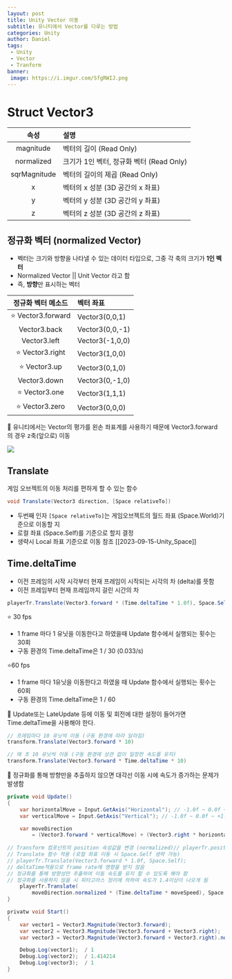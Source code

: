 ```yaml
---
layout: post
title: Unity Vector 이동
subtitle: 유니티에서 Vector를 다루는 방법
categories: Unity
author: Daniel
tags: 
 - Unity
 - Vector
 - Tranform
banner:
 image: https://i.imgur.com/SfgRWIJ.png
---
```



Struct Vector3
==

|속성|설명|
|:--:|:--|
|magnitude|벡터의 길이 (Read Only)|
|normalized|크기가 1인 벡터, 정규화 벡터 (Read Only)|
|sqrMagnitude|벡터의 길이의 제곱 (Read Only)|
|x|벡터의 x 성분 (3D 공간의 x 좌표)|
|y|벡터의 y 성분 (3D 공간의 y 좌표)|
|z|벡터의 z 성분 (3D 공간의 z 좌표)|


## 정규화 벡터 (normalized Vector)
- 벡터는 크기와 방향을 나타낼 수 있는 데이터 타입으로, 그중 각 축의 크기가 **1인 벡터**
- Normalized Vector || Unit Vector 라고 함
- 즉, **방향**만 표시하는 벡터

|정규화 벡터 메소드|벡터 좌표|
|:--:|:--|
|⭐️ Vector3.forward|Vector3(0,0,1)|
|Vector3.back|Vector3(0,0,-1)|
|Vector3.left|Vector3(-1,0,0)|
|⭐️ Vector3.right|Vector3(1,0,0)|
|⭐️ Vector3.up|Vector3(0,1,0)|
|Vector3.down|Vector3(0,-1,0)|
|⭐️ Vector3.one|Vector3(1,1,1)|
|⭐️ Vector3.zero|Vector3(0,0,0)|

🌟 유니티에서는 Vector의 평가를 왼손 좌표계를 사용하기 때문에 Vector3.forward 의 경우 z축(앞으로) 이동

![](https://i.imgur.com/kH49xwb.png)

## Translate

게임 오브젝트의 이동 처리를 편하게 할 수 있는 함수
```csharp
void Translate(Vector3 direction, [Space relativeTo])
```

- 두번째 인자 `[Space relativeTo]`는 게임오브젝트의 월드 좌표 (Space.World)기준으로 이동할 지 
- 로컬 좌표 (Space.Self)를 기준으로 할지 결정 
- 생략시 Local 좌표 기준으로 이동 
참조 [[2023-09-15-Unity_Space]]

## Time.deltaTime

- 이전 프레임의 시작 시각부터 현재 프레임이 시작되는 시각의 차 (delta)를 뜻함
- 이전 프레임부터 현재 프레임까지 걸린 시간의 차

```csharp
playerTr.Translate(Vector3.forward * (Time.deltaTime * 1.0f), Space.Self);
```

⭐️ 30 fps
- 1 frame 마다 1 유닛을 이동한다고 하였을때 Update 함수에서 실행되는 횟수는 30회
- 구동 환경의 Time.deltaTime은 1 / 30 (0.033/s)

⭐️60 fps
- 1 frame 마다 1유닛을 이동한다고 하였을 때 Update 함수에서 실행되는 횟수는 60회
- 구동 환경의 Time.deltaTime은 1 / 60 

🌟 Update또는 LateUpdate 등에 이동 및 회전에 대한 설정이 들어가면 Time.deltaTime을 사용해야 한다.
```csharp
// 프레임마다 10 유닛씩 이동 (구동 환경에 따라 달라짐)
transform.Translate(Vector3.forward * 10)

// 매 초 10 유닛씩 이동 (구동 환경에 상관 없이 일정한 속도를 유지)
transform.Translate(Vector3.forward * Time.deltaTime * 10)
```

🌟 정규화를 통해 방향만을 추출하지 않으면 대각선 이동 시에 속도가 증가하는 문제가 발생함
```csharp
private void Update()  
{  
	var horizontalMove = Input.GetAxis("Horizontal"); // -1.0f ~ 0.0f ~ +1.0f;  
	var verticalMove = Input.GetAxis("Vertical"); // -1.0f ~ 0.0f ~ +1.0f;  

	var moveDirection 
		= (Vector3.forward * verticalMove) + (Vector3.right * horizontalMove);  
  
// Transform 컴포넌트의 position 속성값을 변경 (normalized)// playerTr.position += Vector3.forward * 1;  
// Translate 함수 적용 (로컬 좌표 이동 시 Space.Self 생략 가능)  
// playerTr.Translate(Vector3.forward * 1.0f, Space.Self);  
// deltaTime적용으로 frame rate에 영향을 받지 않음  
// 정규화를 통해 방향성만 추출하여 이동 속도를 유지 할 수 있도록 해야 함  
// 정규화를 사용하지 않을 시 피타고라스 정리에 의하여 속도가 1.4이상이 나오게 됨  
	playerTr.Translate(
		moveDirection.normalized * (Time.deltaTime * moveSpeed), Space.Self);  
}
```

```csharp
privatw void Start()
{
	var vector1 = Vector3.Magnitude(Vector3.forward);
	var vector2 = Vector3.Magnitude(Vector3.forward + Vector3.right);
	var vector3 = Vector3.Magnitude(Vector3.forward + Vector3.right).normalized;

	Debug.Log(vector1);  / 1
	Debug.Log(vector2);  / 1.414214
	Debug.Log(vector3);  / 1
}
```

